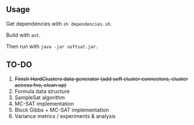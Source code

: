 ## Usage

Get dependencies with `sh dependencies.sh`.

Build with `ant`.

Then run with `java -jar softsat.jar`.

## TO-DO
1. ~~Finish HardClusters data generator (add soft cluster connectors, cluster access fns, clean up)~~
2. Formula data structure
3. SampleSat algorithm
4. MC-SAT implementation
5. Block Gibbs + MC-SAT implementation
6. Variance metrics / experiments & analysis
